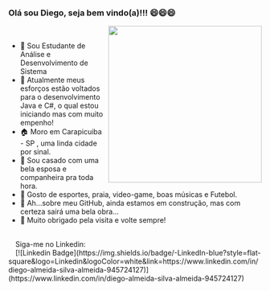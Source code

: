    ### Olá sou Diego, seja bem vindo(a)!!!  😄😄😄 

<img align="right" width="305" height="312" src="https://i.pinimg.com/originals/7f/ed/c8/7fedc82bbef8d24892073c0bc6434e8d.gif">
<br>


-  🏢 Sou Estudante de Análise e Desenvolvimento de Sistema 
-  💪 Atualmente meus esforços estão voltados para o desenvolvimento Java e C#, o qual estou iniciando mas com muito empenho! 
-  🏠 Moro em Carapicuiba - SP , uma linda cidade por sinal.
-  💏 Sou casado com uma bela esposa e companheira pra toda hora.
-  🤔 Gosto de esportes, praia, video-game, boas músicas e Futebol. 
-  🚧 Ah...sobre meu GitHub, ainda estamos em construção, mas com certeza sairá uma bela obra...
-  👋 Muito obrigado pela visita e volte sempre!
<br>
 Siga-me no Linkedin: <br>
 [![Linkedin Badge](https://img.shields.io/badge/-LinkedIn-blue?style=flat-square&logo=Linkedin&logoColor=white&link=https://www.linkedin.com/in/diego-almeida-silva-almeida-945724127)](https://www.linkedin.com/in/diego-almeida-silva-almeida-945724127)
